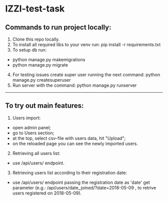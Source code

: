 # IZZI-test-task

## Commands to run project locally:
1. Clone this repo locally.
2. To install all required libs to your venv run: pip install -r requirements.txt
3. To setup db run:
 - python manage.py makemigrations
 - python manage.py migrate
4. For testing issues create super user running the next command: python manage.py createsuperuser
5. Run server with the command: python manage.py runserver

___

## To try out main features:
1. Users import:
 - open admin panel;
 - go to Users section;
 - at the top, select csv-file with users data, hit "Upload";
 - on the reloaded page you can see the newly imported users.
2. Retrieving all users list:
 - use /api/users/ endpoint.
3. Retrieving users list according to their registration date:
 - use /api/users/ endpoint passing the registration date as 'date' get parameter (e.g.: /api/users/date_joined/?date=2018-05-09 , to retrive users registered on 2018-05-09).
